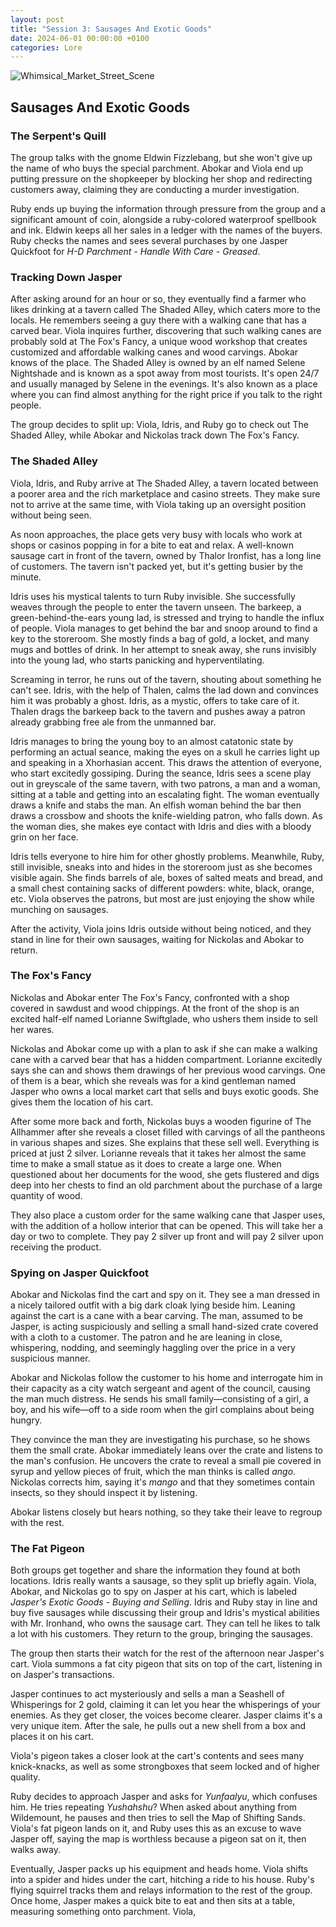 ```yaml
---
layout: post
title: "Session 3: Sausages And Exotic Goods"
date: 2024-06-01 00:00:00 +0100
categories: Lore
---
```

![Whimsical_Market_Street_Scene](https://github.com/JanStaelens/JanStaelens.github.io/assets/40687012/8e37cdaf-69a9-47f3-afae-da9e1f565bef)

## Sausages And Exotic Goods

### The Serpent's Quill

The group talks with the gnome Eldwin Fizzlebang, but she won't give up the name of who buys the special parchment. Abokar and Viola end up putting pressure on the shopkeeper by blocking her shop and redirecting customers away, claiming they are conducting a murder investigation.

Ruby ends up buying the information through pressure from the group and a significant amount of coin, alongside a ruby-colored waterproof spellbook and ink. Eldwin keeps all her sales in a ledger with the names of the buyers. Ruby checks the names and sees several purchases by one Jasper Quickfoot for *H-D Parchment - Handle With Care - Greased*.

### Tracking Down Jasper

After asking around for an hour or so, they eventually find a farmer who likes drinking at a tavern called The Shaded Alley, which caters more to the locals. He remembers seeing a guy there with a walking cane that has a carved bear. Viola inquires further, discovering that such walking canes are probably sold at The Fox's Fancy, a unique wood workshop that creates customized and affordable walking canes and wood carvings. Abokar knows of the place. The Shaded Alley is owned by an elf named Selene Nightshade and is known as a spot away from most tourists. It's open 24/7 and usually managed by Selene in the evenings. It's also known as a place where you can find almost anything for the right price if you talk to the right people.

The group decides to split up: Viola, Idris, and Ruby go to check out The Shaded Alley, while Abokar and Nickolas track down The Fox's Fancy.

### The Shaded Alley

Viola, Idris, and Ruby arrive at The Shaded Alley, a tavern located between a poorer area and the rich marketplace and casino streets. They make sure not to arrive at the same time, with Viola taking up an oversight position without being seen.

As noon approaches, the place gets very busy with locals who work at shops or casinos popping in for a bite to eat and relax. A well-known sausage cart in front of the tavern, owned by Thalor Ironfist, has a long line of customers. The tavern isn't packed yet, but it's getting busier by the minute.

Idris uses his mystical talents to turn Ruby invisible. She successfully weaves through the people to enter the tavern unseen. The barkeep, a green-behind-the-ears young lad, is stressed and trying to handle the influx of people. Viola manages to get behind the bar and snoop around to find a key to the storeroom. She mostly finds a bag of gold, a locket, and many mugs and bottles of drink. In her attempt to sneak away, she runs invisibly into the young lad, who starts panicking and hyperventilating.

Screaming in terror, he runs out of the tavern, shouting about something he can't see. Idris, with the help of Thalen, calms the lad down and convinces him it was probably a ghost. Idris, as a mystic, offers to take care of it. Thalen drags the barkeep back to the tavern and pushes away a patron already grabbing free ale from the unmanned bar.

Idris manages to bring the young boy to an almost catatonic state by performing an actual seance, making the eyes on a skull he carries light up and speaking in a Xhorhasian accent. This draws the attention of everyone, who start excitedly gossiping. During the seance, Idris sees a scene play out in greyscale of the same tavern, with two patrons, a man and a woman, sitting at a table and getting into an escalating fight. The woman eventually draws a knife and stabs the man. An elfish woman behind the bar then draws a crossbow and shoots the knife-wielding patron, who falls down. As the woman dies, she makes eye contact with Idris and dies with a bloody grin on her face.

Idris tells everyone to hire him for other ghostly problems. Meanwhile, Ruby, still invisible, sneaks into and hides in the storeroom just as she becomes visible again. She finds barrels of ale, boxes of salted meats and bread, and a small chest containing sacks of different powders: white, black, orange, etc. Viola observes the patrons, but most are just enjoying the show while munching on sausages.

After the activity, Viola joins Idris outside without being noticed, and they stand in line for their own sausages, waiting for Nickolas and Abokar to return.

### The Fox's Fancy

Nickolas and Abokar enter The Fox's Fancy, confronted with a shop covered in sawdust and wood chippings. At the front of the shop is an excited half-elf named Lorianne Swiftglade, who ushers them inside to sell her wares.

Nickolas and Abokar come up with a plan to ask if she can make a walking cane with a carved bear that has a hidden compartment. Lorianne excitedly says she can and shows them drawings of her previous wood carvings. One of them is a bear, which she reveals was for a kind gentleman named Jasper who owns a local market cart that sells and buys exotic goods. She gives them the location of his cart.

After some more back and forth, Nickolas buys a wooden figurine of The Allhammer after she reveals a closet filled with carvings of all the pantheons in various shapes and sizes. She explains that these sell well. Everything is priced at just 2 silver. Lorianne reveals that it takes her almost the same time to make a small statue as it does to create a large one. When questioned about her documents for the wood, she gets flustered and digs deep into her chests to find an old parchment about the purchase of a large quantity of wood.

They also place a custom order for the same walking cane that Jasper uses, with the addition of a hollow interior that can be opened. This will take her a day or two to complete. They pay 2 silver up front and will pay 2 silver upon receiving the product.

### Spying on Jasper Quickfoot

Abokar and Nickolas find the cart and spy on it. They see a man dressed in a nicely tailored outfit with a big dark cloak lying beside him. Leaning against the cart is a cane with a bear carving. The man, assumed to be Jasper, is acting suspiciously and selling a small hand-sized crate covered with a cloth to a customer. The patron and he are leaning in close, whispering, nodding, and seemingly haggling over the price in a very suspicious manner.

Abokar and Nickolas follow the customer to his home and interrogate him in their capacity as a city watch sergeant and agent of the council, causing the man much distress. He sends his small family—consisting of a girl, a boy, and his wife—off to a side room when the girl complains about being hungry.

They convince the man they are investigating his purchase, so he shows them the small crate. Abokar immediately leans over the crate and listens to the man's confusion. He uncovers the crate to reveal a small pie covered in syrup and yellow pieces of fruit, which the man thinks is called *ango*. Nickolas corrects him, saying it's *mango* and that they sometimes contain insects, so they should inspect it by listening.

Abokar listens closely but hears nothing, so they take their leave to regroup with the rest.

### The Fat Pigeon

Both groups get together and share the information they found at both locations. Idris really wants a sausage, so they split up briefly again. Viola, Abokar, and Nickolas go to spy on Jasper at his cart, which is labeled *Jasper's Exotic Goods - Buying and Selling*. Idris and Ruby stay in line and buy five sausages while discussing their group and Idris's mystical abilities with Mr. Ironhand, who owns the sausage cart. They can tell he likes to talk a lot with his customers. They return to the group, bringing the sausages.

The group then starts their watch for the rest of the afternoon near Jasper's cart. Viola summons a fat city pigeon that sits on top of the cart, listening in on Jasper's transactions.

Jasper continues to act mysteriously and sells a man a Seashell of Whisperings for 2 gold, claiming it can let you hear the whisperings of your enemies. As they get closer, the voices become clearer. Jasper claims it's a very unique item. After the sale, he pulls out a new shell from a box and places it on his cart.

Viola's pigeon takes a closer look at the cart's contents and sees many knick-knacks, as well as some strongboxes that seem locked and of higher quality.

Ruby decides to approach Jasper and asks for *Yunfaalyu*, which confuses him. He tries repeating *Yushahshu*? When asked about anything from Wildemount, he pauses and then tries to sell the Map of Shifting Sands. Viola's fat pigeon lands on it, and Ruby uses this as an excuse to wave Jasper off, saying the map is worthless because a pigeon sat on it, then walks away.

Eventually, Jasper packs up his equipment and heads home. Viola shifts into a spider and hides under the cart, hitching a ride to his house. Ruby's flying squirrel tracks them and relays information to the rest of the group. Once home, Jasper makes a quick bite to eat and then sits at a table, measuring something onto parchment. Viola,
